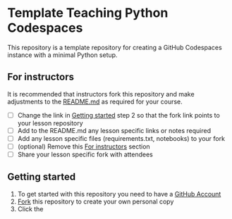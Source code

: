# Template Teaching Python Codespaces

This repository is a template repository for creating a GitHub Codespaces instance with a minimal Python setup.

## For instructors

It is recommended that instructors fork this repository and make adjustments to the [README.md](./README.md) as required for your course. 
- [ ] Change the link in [Getting started](#getting-started) step 2 so that the fork link points to your lesson repository
- [ ] Add to the README.md any lesson specific links or notes required
- [ ] Add any lesson specific files (requirements.txt, notebooks) to your fork
- [ ] (optional) Remove this [For instructors](#for-instructors) section 
- [ ] Share your lesson specific fork with attendees

## Getting started

1. To get started with this repository you need to have a [GitHub Account](https://github.com/signup)
2. [Fork](https://github.com/ARCTraining/teaching-python-codespace/fork) this repository to create your own personal copy
3. Click the 

